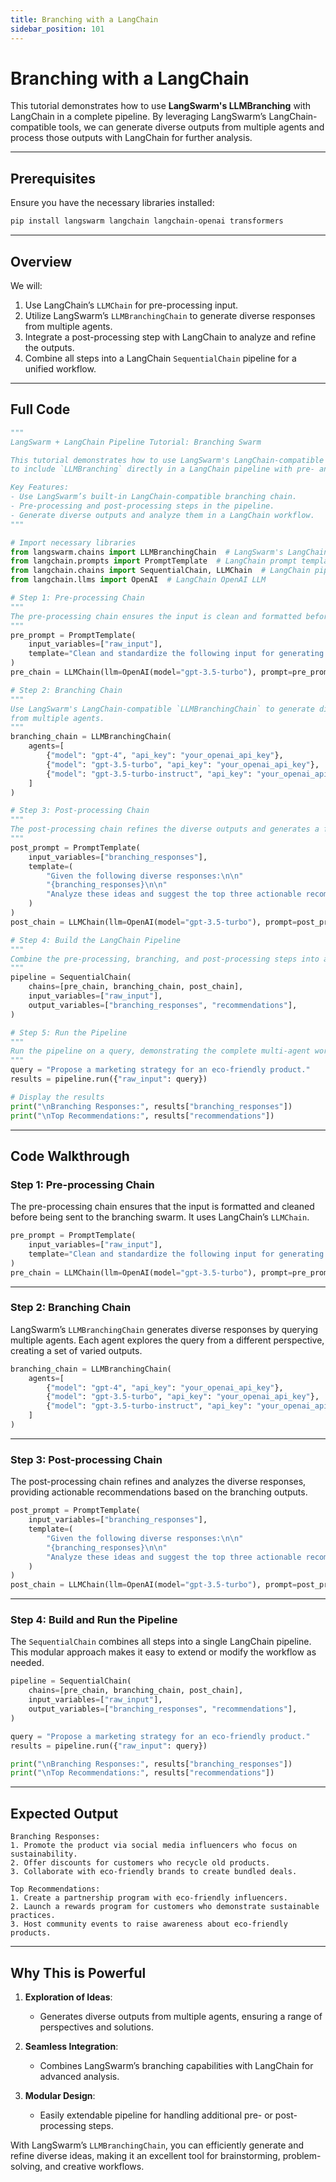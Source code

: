 ```yaml
---
title: Branching with a LangChain
sidebar_position: 101
---
```


# Branching with a LangChain

This tutorial demonstrates how to use **LangSwarm's LLMBranching** with LangChain in a complete pipeline. By leveraging LangSwarm’s LangChain-compatible tools, we can generate diverse outputs from multiple agents and process those outputs with LangChain for further analysis.

---

## **Prerequisites**

Ensure you have the necessary libraries installed:

```bash
pip install langswarm langchain langchain-openai transformers
```

---

## **Overview**

We will:
1. Use LangChain’s `LLMChain` for pre-processing input.
2. Utilize LangSwarm’s `LLMBranchingChain` to generate diverse responses from multiple agents.
3. Integrate a post-processing step with LangChain to analyze and refine the outputs.
4. Combine all steps into a LangChain `SequentialChain` pipeline for a unified workflow.

---

## **Full Code**

```python
"""
LangSwarm + LangChain Pipeline Tutorial: Branching Swarm

This tutorial demonstrates how to use LangSwarm's LangChain-compatible tools
to include `LLMBranching` directly in a LangChain pipeline with pre- and post-processing steps.

Key Features:
- Use LangSwarm’s built-in LangChain-compatible branching chain.
- Pre-processing and post-processing steps in the pipeline.
- Generate diverse outputs and analyze them in a LangChain workflow.
"""

# Import necessary libraries
from langswarm.chains import LLMBranchingChain  # LangSwarm's LangChain-compatible branching chain
from langchain.prompts import PromptTemplate  # LangChain prompt templates
from langchain.chains import SequentialChain, LLMChain  # LangChain pipeline framework
from langchain.llms import OpenAI  # LangChain OpenAI LLM

# Step 1: Pre-processing Chain
"""
The pre-processing chain ensures the input is clean and formatted before branching.
"""
pre_prompt = PromptTemplate(
    input_variables=["raw_input"],
    template="Clean and standardize the following input for generating ideas:\n\n{raw_input}"
)
pre_chain = LLMChain(llm=OpenAI(model="gpt-3.5-turbo"), prompt=pre_prompt)

# Step 2: Branching Chain
"""
Use LangSwarm's LangChain-compatible `LLMBranchingChain` to generate diverse responses
from multiple agents.
"""
branching_chain = LLMBranchingChain(
    agents=[
        {"model": "gpt-4", "api_key": "your_openai_api_key"},
        {"model": "gpt-3.5-turbo", "api_key": "your_openai_api_key"},
        {"model": "gpt-3.5-turbo-instruct", "api_key": "your_openai_api_key"},
    ]
)

# Step 3: Post-processing Chain
"""
The post-processing chain refines the diverse outputs and generates a final analysis.
"""
post_prompt = PromptTemplate(
    input_variables=["branching_responses"],
    template=(
        "Given the following diverse responses:\n\n"
        "{branching_responses}\n\n"
        "Analyze these ideas and suggest the top three actionable recommendations."
    )
)
post_chain = LLMChain(llm=OpenAI(model="gpt-3.5-turbo"), prompt=post_prompt)

# Step 4: Build the LangChain Pipeline
"""
Combine the pre-processing, branching, and post-processing steps into a LangChain pipeline.
"""
pipeline = SequentialChain(
    chains=[pre_chain, branching_chain, post_chain],
    input_variables=["raw_input"],
    output_variables=["branching_responses", "recommendations"],
)

# Step 5: Run the Pipeline
"""
Run the pipeline on a query, demonstrating the complete multi-agent workflow.
"""
query = "Propose a marketing strategy for an eco-friendly product."
results = pipeline.run({"raw_input": query})

# Display the results
print("\nBranching Responses:", results["branching_responses"])
print("\nTop Recommendations:", results["recommendations"])
```

---

## **Code Walkthrough**

### **Step 1: Pre-processing Chain**
The pre-processing chain ensures that the input is formatted and cleaned before being sent to the branching swarm. It uses LangChain’s `LLMChain`.

```python
pre_prompt = PromptTemplate(
    input_variables=["raw_input"],
    template="Clean and standardize the following input for generating ideas:\n\n{raw_input}"
)
pre_chain = LLMChain(llm=OpenAI(model="gpt-3.5-turbo"), prompt=pre_prompt)
```

---

### **Step 2: Branching Chain**
LangSwarm’s `LLMBranchingChain` generates diverse responses by querying multiple agents. Each agent explores the query from a different perspective, creating a set of varied outputs.

```python
branching_chain = LLMBranchingChain(
    agents=[
        {"model": "gpt-4", "api_key": "your_openai_api_key"},
        {"model": "gpt-3.5-turbo", "api_key": "your_openai_api_key"},
        {"model": "gpt-3.5-turbo-instruct", "api_key": "your_openai_api_key"},
    ]
)
```

---

### **Step 3: Post-processing Chain**
The post-processing chain refines and analyzes the diverse responses, providing actionable recommendations based on the branching outputs.

```python
post_prompt = PromptTemplate(
    input_variables=["branching_responses"],
    template=(
        "Given the following diverse responses:\n\n"
        "{branching_responses}\n\n"
        "Analyze these ideas and suggest the top three actionable recommendations."
    )
)
post_chain = LLMChain(llm=OpenAI(model="gpt-3.5-turbo"), prompt=post_prompt)
```

---

### **Step 4: Build and Run the Pipeline**
The `SequentialChain` combines all steps into a single LangChain pipeline. This modular approach makes it easy to extend or modify the workflow as needed.

```python
pipeline = SequentialChain(
    chains=[pre_chain, branching_chain, post_chain],
    input_variables=["raw_input"],
    output_variables=["branching_responses", "recommendations"],
)

query = "Propose a marketing strategy for an eco-friendly product."
results = pipeline.run({"raw_input": query})

print("\nBranching Responses:", results["branching_responses"])
print("\nTop Recommendations:", results["recommendations"])
```

---

## **Expected Output**

```plaintext
Branching Responses:
1. Promote the product via social media influencers who focus on sustainability.
2. Offer discounts for customers who recycle old products.
3. Collaborate with eco-friendly brands to create bundled deals.

Top Recommendations:
1. Create a partnership program with eco-friendly influencers.
2. Launch a rewards program for customers who demonstrate sustainable practices.
3. Host community events to raise awareness about eco-friendly products.
```

---

## **Why This is Powerful**

1. **Exploration of Ideas**:
   - Generates diverse outputs from multiple agents, ensuring a range of perspectives and solutions.

2. **Seamless Integration**:
   - Combines LangSwarm’s branching capabilities with LangChain for advanced analysis.

3. **Modular Design**:
   - Easily extendable pipeline for handling additional pre- or post-processing steps.

With LangSwarm’s `LLMBranchingChain`, you can efficiently generate and refine diverse ideas, making it an excellent tool for brainstorming, problem-solving, and creative workflows.
